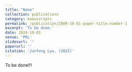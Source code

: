 ```yaml
---
title: "None"
collection: publications
category: manuscripts
permalink: /publication/2009-10-01-paper-title-number-1
excerpt: 'To be done.'
date: 2024-10-01
venue: 'PRL'
slidesurl: ''
paperurl: ''
citation: 'Junfeng Lyu. (2025)'
---
```


To be done!!!

